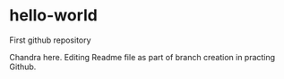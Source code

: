 # hello-world
First github repository

Chandra here. Editing Readme file as part of branch creation in practing Github.
